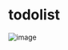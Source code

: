# todolist
![image](https://github.com/Kpm99/todolist/assets/94966096/03c23609-c7b4-4ee9-87b5-e02104810301)

